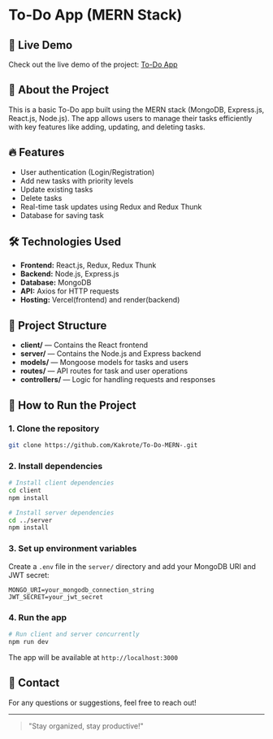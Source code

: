 # To-Do App (MERN Stack)

## 🚀 Live Demo
Check out the live demo of the project: [To-Do App](https://to-do-mern-six.vercel.app/)

## 📌 About the Project
This is a basic To-Do app built using the MERN stack (MongoDB, Express.js, React.js, Node.js). The app allows users to manage their tasks efficiently with key features like adding, updating, and deleting tasks.

## 🔥 Features
- User authentication (Login/Registration)
- Add new tasks with priority levels
- Update existing tasks
- Delete tasks
- Real-time task updates using Redux and Redux Thunk
- Database for saving task

## 🛠️ Technologies Used
- **Frontend:** React.js, Redux, Redux Thunk
- **Backend:** Node.js, Express.js
- **Database:** MongoDB
- **API:** Axios for HTTP requests
- **Hosting:** Vercel(frontend) and render(backend)

## 📂 Project Structure
- **client/** — Contains the React frontend
- **server/** — Contains the Node.js and Express backend
- **models/** — Mongoose models for tasks and users
- **routes/** — API routes for task and user operations
- **controllers/** — Logic for handling requests and responses

## 🚧 How to Run the Project

### 1. Clone the repository
```bash
git clone https://github.com/Kakrote/To-Do-MERN-.git
```

### 2. Install dependencies
```bash
# Install client dependencies
cd client
npm install

# Install server dependencies
cd ../server
npm install
```

### 3. Set up environment variables
Create a `.env` file in the `server/` directory and add your MongoDB URI and JWT secret:
```plaintext
MONGO_URI=your_mongodb_connection_string
JWT_SECRET=your_jwt_secret
```

### 4. Run the app
```bash
# Run client and server concurrently
npm run dev
```
The app will be available at `http://localhost:3000`

## 📧 Contact
For any questions or suggestions, feel free to reach out!

---

> "Stay organized, stay productive!"

